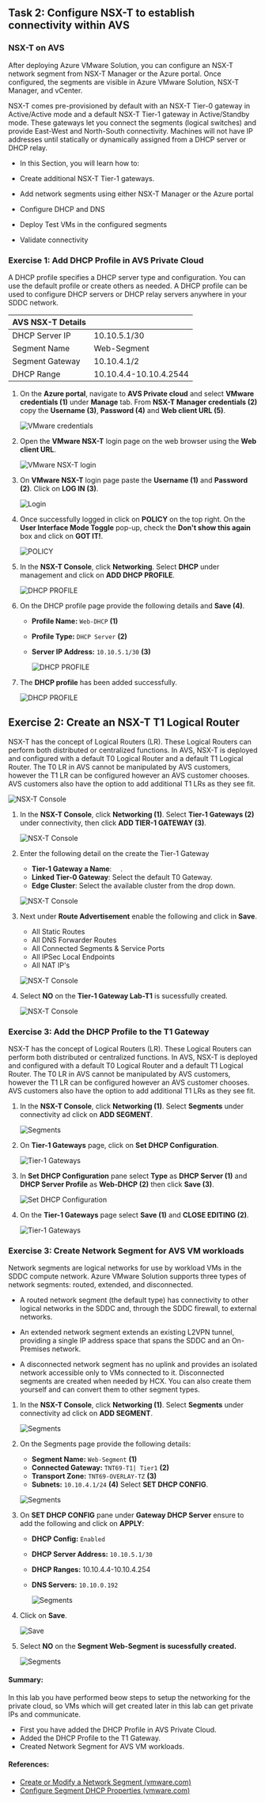 ## Task 2: Configure NSX-T to establish connectivity within AVS

### NSX-T on AVS
After deploying Azure VMware Solution, you can configure an NSX-T network segment from NSX-T Manager or the Azure portal. Once configured, the segments are visible in Azure VMware Solution, NSX-T Manager, and vCenter.

NSX-T comes pre-provisioned by default with an NSX-T Tier-0 gateway in Active/Active mode and a default NSX-T Tier-1 gateway in Active/Standby mode. These gateways let you connect the segments (logical switches) and provide East-West and North-South connectivity. Machines will not have IP addresses until statically or dynamically assigned from a DHCP server or DHCP relay.

  - In this Section, you will learn how to:

  - Create additional NSX-T Tier-1 gateways.

  - Add network segments using either NSX-T Manager or the Azure portal

  - Configure DHCP and DNS

  - Deploy Test VMs in the configured segments

  - Validate connectivity

### Exercise 1: Add DHCP Profile in AVS Private Cloud
A DHCP profile specifies a DHCP server type and configuration. You can use the default profile or create others as needed. A DHCP profile can be used to configure DHCP servers or DHCP relay servers anywhere in your SDDC network.

|AVS NSX-T Details|	  |
|-------|-------|
|DHCP Server IP	| 10.10.5.1/30|
|Segment Name| Web-Segment|
|Segment Gateway| 10.10.4.1/2|
|DHCP Range| 10.10.4.4-10.10.4.2544|



1. On the **Azure portal**, navigate to **AVS Private cloud** and select **VMware credentials (1)** under **Manage** tab. From **NSX-T Manager credentials (2)** copy the **Username (3)**, **Password (4)** and **Web client URL (5)**.
 
   ![VMware credentials](Images/task-2.2.jpg)
   
2. Open the **VMware NSX-T** login page on the web browser using the **Web client URL**.

   ![VMware NSX-T login](Images/task-2.1.jpg)   
   
3. On **VMware NSX-T** login page paste the **Username (1)** and **Password (2)**. Click on **LOG IN (3)**.

   ![Login](Images/task2.3.jpg)

4. Once successfully logged in click on **POLICY** on the top right. On the **User Interface Mode Toggle** pop-up, check the **Don't show this again** box and click on **GOT IT!**.

   ![POLICY](Images/task2.4.jpg)

5. In the **NSX-T Console**, click **Networking**. Select **DHCP** under management and click on **ADD DHCP PROFILE**.

   ![DHCP PROFILE](Images/task2.5.jpg)

6. On the DHCP profile page provide the following details and **Save (4)**.
  
   - **Profile Name:** `Web-DHCP` **(1)**
   - **Profile Type:** `DHCP Server` **(2)**
   - **Server IP Address:** `10.10.5.1/30` **(3)**

      ![DHCP PROFILE](Images/task2.6.jpg)

7. The **DHCP profile** has been added successfully.

   ![DHCP PROFILE](Images/task2.7.jpg)

## Exercise 2: Create an NSX-T T1 Logical Router
NSX-T has the concept of Logical Routers (LR). These Logical Routers can perform both distributed or centralized functions. In AVS, NSX-T is deployed and configured with a default T0 Logical Router and a default T1 Logical Router. The T0 LR in AVS cannot be manipulated by AVS customers, however the T1 LR can be configured however an AVS customer chooses. AVS customers also have the option to add additional T1 LRs as they see fit.

   ![NSX-T Console](Images/logicalRouter.png)

1. In the **NSX-T Console**, click **Networking (1)**. Select **Tier-1 Gateways (2)** under connectivity, then click **ADD TIER-1 GATEWAY (3)**.

   ![NSX-T Console](Images/add_tier-1_Gateway.png)
   
2. Enter the following detail on the create the Tier-1 Gateway
 
    - **Tier-1 Gateway a Name**:  `  `.
    - **Linked Tier-0 Gateway**: Select the default T0 Gateway.   
    - **Edge Cluster**: Select the available cluster from the drop down.
    
   ![NSX-T Console](Images/tier_gateway.1.png)

3. Next under **Route Advertisement** enable the following and click in **Save**.
    
      - All Static Routes
      - All DNS Forwarder Routes
      - All Connected Segments & Service Ports
      - All IPSec Local Endpoints
      - All NAT IP's

   ![NSX-T Console](Images/Route_Advertisement.png)

4. Select **NO** on the **Tier-1 Gateway Lab-T1** is sucessfully created.

   ![NSX-T Console](Images/continue_tier_gateway.png)

### Exercise 3: Add the DHCP Profile to the T1 Gateway

NSX-T has the concept of Logical Routers (LR). These Logical Routers can perform both distributed or centralized functions. In AVS, NSX-T is deployed and configured with a default T0 Logical Router and a default T1 Logical Router. The T0 LR in AVS cannot be manipulated by AVS customers, however the T1 LR can be configured however an AVS customer chooses. AVS customers also have the option to add additional T1 LRs as they see fit.

1. In the **NSX-T Console**, click **Networking (1)**. Select **Segments** under connectivity ad click on **ADD SEGMENT**.

   ![Segments](Images/task2.12.jpg) 

2. On **Tier-1 Gateways** page, click on **Set DHCP Configuration**. 

   ![Tier-1 Gateways](Images/task2.9.jpg)

3. In **Set DHCP Configuration** pane select **Type** as **DHCP Server (1)** and **DHCP Server Profile** as **Web-DHCP (2)** then click **Save (3)**.

   ![Set DHCP Configuration](Images/task2.10.jpg) 

4. On the  **Tier-1 Gateways** page select **Save (1)** and **CLOSE EDITING (2)**.

   ![Tier-1 Gateways](Images/task2.11.jpg)

### Exercise 3: Create Network Segment for AVS VM workloads
Network segments are logical networks for use by workload VMs in the SDDC compute network. Azure VMware Solution supports three types of network segments: routed, extended, and disconnected.

   - A routed network segment (the default type) has connectivity to other logical networks in the SDDC and, through the SDDC firewall, to external networks.

   - An extended network segment extends an existing L2VPN tunnel, providing a single IP address space that spans the SDDC and an On-Premises network.

   - A disconnected network segment has no uplink and provides an isolated network accessible only to VMs connected to it. Disconnected segments are created when needed by HCX. You can also create them yourself and can convert them to other segment types.

1. In the **NSX-T Console**, click **Networking (1)**. Select **Segments** under connectivity ad click on **ADD SEGMENT**.

   ![Segments](Images/task2.12.jpg) 

2. On the Segments page provide the following details:

   - **Segment Name:**  `Web-Segment` **(1)**
   - **Connected Gateway:**  `TNT69-T1| Tier1` **(2)**
   - **Transport Zone:** `TNT69-OVERLAY-TZ` **(3)**
   - **Subnets:** `10.10.4.1/24` **(4)**
   Select **SET DHCP CONFIG**.

   ![Segments](Images/task2.13.jpg)

3. On **SET DHCP CONFIG** pane under **Gateway DHCP Server** ensure to add the following and click on **APPLY**: 
   
    - **DHCP Config:** `Enabled`
    - **DHCP Server Address:** `10.10.5.1/30` 
    - **DHCP Ranges:** 10.10.4.4-10.10.4.254
    - **DNS Servers:** `10.10.0.192`

       ![Segments](Images/task2.14.jpg)   

4. Click on **Save**.

   ![Save](Images/task2.15.jpg) 

5. Select **NO** on the **Segment Web-Segment is sucessfully created.**

   ![Segments](Images/task2.16.jpg) 

#### Summary:
In this lab you have performed beow steps to setup the networking for the private cloud, so VMs which will get created later in this lab can get private IPs and communicate.
  * First you have added the DHCP Profile in AVS Private Cloud.
  * Added the DHCP Profile to the T1 Gateway.
  * Created Network Segment for AVS VM workloads.

#### References:
  * [Create or Modify a Network Segment (vmware.com)](https://docs.vmware.com/en/VMware-Cloud-on-AWS/services/com.vmware.vmc-aws.networking-security/GUID-267DEADB-BD01-46B7-82D5-B9AA210CA9EE.html)
  * [Configure Segment DHCP Properties (vmware.com)](https://docs.vmware.com/en/VMware-Cloud-on-AWS/services/com.vmware.vmc-aws.networking-security/GUID-F6D433BE-753E-4B44-82FF-236CEBA17F8B.html)

